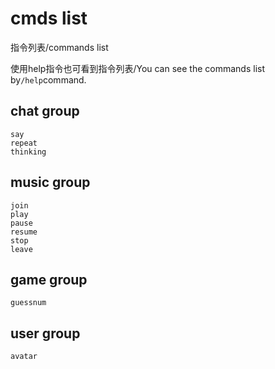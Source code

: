 # cmds list
指令列表/commands list

使用help指令也可看到指令列表/You can see the commands list by`/help`command.

## chat group
```
say
repeat
thinking
```

## music group
```
join
play
pause
resume
stop
leave
```

## game group
```
guessnum
```

## user group
```
avatar
```
